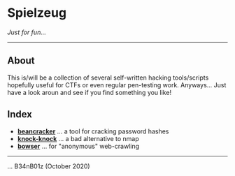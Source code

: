 # Spielzeug
_Just for fun..._

---

## About

This is/will be a collection of several self-written hacking tools/scripts hopefully useful for CTFs or even regular pen-testing work. Anyways... Just have a look aroun and see if you find something you like!

## Index

* [**beancracker**](./beancracker/README.md) ... a tool for cracking password hashes
* [**knock-knock**](./knock-knock/README.md) ... a bad alternative to nmap
* [**bowser**](./bowser/README.md) ... for "anonymous" web-crawling

---

... B34nB01z (October 2020)